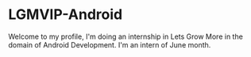 # LGMVIP-Android
Welcome to my profile, I'm doing an internship in Lets Grow More in the domain of Android Development. I'm an intern of June month.
